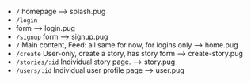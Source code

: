 


- `/`
  homepage --> splash.pug
- `/login`
- form --> login.pug
- `/signup`
  form --> signup.pug
- `/`
  Main content, Feed: all same for now, for logins only --> home.pug
- `/create`
  User-only, create a story, has story form --> create-story.pug
- `/stories/:id`
  Individual story page. --> story.pug
- `/users/:id`
  Individual user profile page --> user.pug
